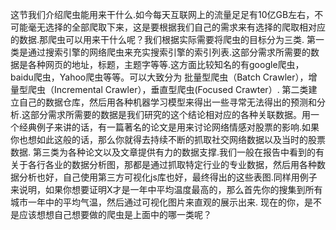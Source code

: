 ﻿

这节我们介绍爬虫能用来干什么.如今每天互联网上的流量足足有10亿GB左右，不可能毫无选择的全部爬取下来，这是要根据我们自己的需求来有选择的爬取相对应的数据.那爬虫可以用来干什么呢？我们根据实际需要将爬虫的目标分为三类.
 第一类是通过搜索引擎的网络爬虫来充实搜索引擎的索引列表.这部分需求所需要的数据是各种网页的地址，标题，主题字等等.这方面比较知名的有google爬虫，baidu爬虫，Yahoo爬虫等等。可以大致分为 批量型爬虫（Batch Crawler），增量型爬虫（Incremental Crawler），垂直型爬虫(Focused Crawter）.
 第二类建立自己的数据仓库，然后用各种机器学习模型来得出一些寻常无法得出的预测和分析.这部分需求所需要的数据是我们研究的这个结论相对应的各种关联数据。用一个经典例子来讲的话，有一篇著名的论文是用来讨论网络情感对股票的影响.如果你也想如此这般的话，那么你就得去持续不断的抓取社交网络数据以及当时的股票数据.
 第三类为各种论文以及文章提供有力的数据支撑.我们一般在报告中看到的有关于各行各业的数据分析图，那都是通过抓取特定行业的专业数据，然后用各种数据分析也好，自己使用第三方可视化js库也好，最终得出的这些表图.同样用例子来说明，如果你想要证明X才是一年中平均温度最高的，那么首先你的搜集到所有城市一年中的平均气温，然后通过可视化图片来直观的展示出来.
现在的你，是不是应该想想自己想要做的爬虫是上面中的哪一类呢？